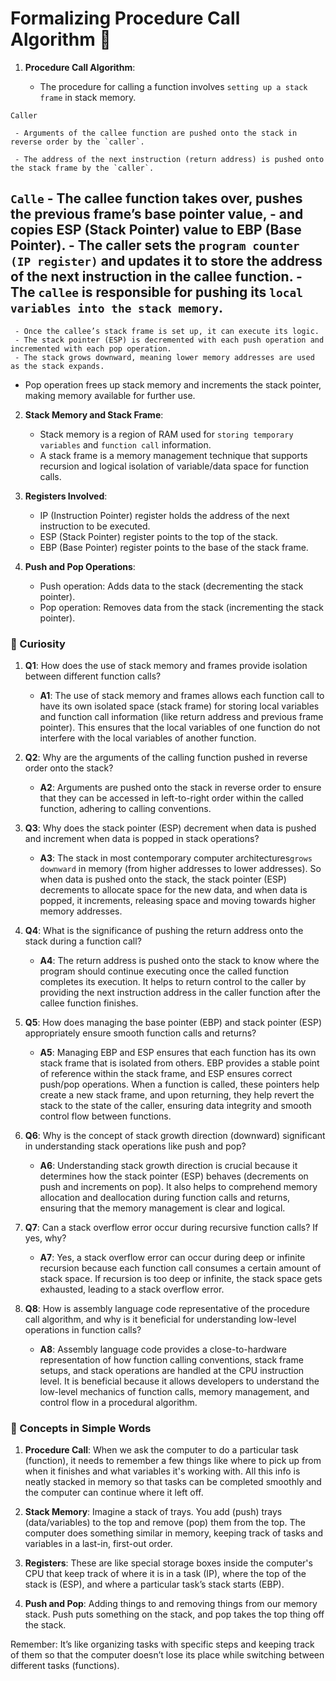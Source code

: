 # Formalizing Procedure Call Algorithm 📘 

1. **Procedure Call Algorithm**:

   - The procedure for calling a function involves `setting up a stack frame` in stack memory.

`Caller`

     - Arguments of the callee function are pushed onto the stack in reverse order by the `caller`.

     - The address of the next instruction (return address) is pushed onto the stack frame by the `caller`.
`Calle`
     - The callee function takes over, pushes the previous frame’s base pointer value,
     - and copies ESP (Stack Pointer) value to EBP (Base Pointer).
     - The caller sets the `program counter (IP register)` and updates it to store the address of the next instruction in the callee function.
     - The `callee` is responsible for pushing its `local variables into the stack memory`.
----
     - Once the callee’s stack frame is set up, it can execute its logic.
     - The stack pointer (ESP) is decremented with each push operation and incremented with each pop operation.
     - The stack grows downward, meaning lower memory addresses are used as the stack expands.
   - Pop operation frees up stack memory and increments the stack pointer, making memory available for further use.

2. **Stack Memory and Stack Frame**:
   - Stack memory is a region of RAM used for `storing temporary variables` and `function call` information.
   - A stack frame is a memory management technique that supports recursion and logical isolation of variable/data space for function calls.

3. **Registers Involved**:
   - IP (Instruction Pointer) register holds the address of the next instruction to be executed.
   - ESP (Stack Pointer) register points to the top of the stack.
   - EBP (Base Pointer) register points to the base of the stack frame.

4. **Push and Pop Operations**:
   - Push operation: Adds data to the stack (decrementing the stack pointer).
   - Pop operation: Removes data from the stack (incrementing the stack pointer).

### 🤔 Curiosity

1. **Q1**: How does the use of stack memory and frames provide isolation between different function calls?
   - **A1**: The use of stack memory and frames allows each function call to have its own isolated space (stack frame) for storing local variables and function call information (like return address and previous frame pointer). This ensures that the local variables of one function do not interfere with the local variables of another function.

2. **Q2**: Why are the arguments of the calling function pushed in reverse order onto the stack?
   - **A2**: Arguments are pushed onto the stack in reverse order to ensure that they can be accessed in left-to-right order within the called function, adhering to calling conventions.

3. **Q3**: Why does the stack pointer (ESP) decrement when data is pushed and increment when data is popped in stack operations?
   - **A3**: The stack in most contemporary computer architectures` grows downward ` in memory (from higher addresses to lower addresses). So when data is pushed onto the stack, the stack pointer (ESP) decrements to allocate space for the new data, and when data is popped, it increments, releasing space and moving towards higher memory addresses.

4. **Q4**: What is the significance of pushing the return address onto the stack during a function call?
   - **A4**: The return address is pushed onto the stack to know where the program should continue executing once the called function completes its execution. It helps to return control to the caller by providing the next instruction address in the caller function after the callee function finishes.

5. **Q5**: How does managing the base pointer (EBP) and stack pointer (ESP) appropriately ensure smooth function calls and returns?
   - **A5**: Managing EBP and ESP ensures that each function has its own stack frame that is isolated from others. EBP provides a stable point of reference within the stack frame, and ESP ensures correct push/pop operations. When a function is called, these pointers help create a new stack frame, and upon returning, they help revert the stack to the state of the caller, ensuring data integrity and smooth control flow between functions.

6. **Q6**: Why is the concept of stack growth direction (downward) significant in understanding stack operations like push and pop?
   - **A6**: Understanding stack growth direction is crucial because it determines how the stack pointer (ESP) behaves (decrements on push and increments on pop). It also helps to comprehend memory allocation and deallocation during function calls and returns, ensuring that the memory management is clear and logical.

7. **Q7**: Can a stack overflow error occur during recursive function calls? If yes, why?
   - **A7**: Yes, a stack overflow error can occur during deep or infinite recursion because each function call consumes a certain amount of stack space. If recursion is too deep or infinite, the stack space gets exhausted, leading to a stack overflow error.

8. **Q8**: How is assembly language code representative of the procedure call algorithm, and why is it beneficial for understanding low-level operations in function calls?
   - **A8**: Assembly language code provides a close-to-hardware representation of how function calling conventions, stack frame setups, and stack operations are handled at the CPU instruction level. It is beneficial because it allows developers to understand the low-level mechanics of function calls, memory management, and control flow in a procedural algorithm.

### 🌟 Concepts in Simple Words

1. **Procedure Call**: When we ask the computer to do a particular task (function), it needs to remember a few things like where to pick up from when it finishes and what variables it's working with. All this info is neatly stacked in memory so that tasks can be completed smoothly and the computer can continue where it left off.

2. **Stack Memory**: Imagine a stack of trays. You add (push) trays (data/variables) to the top and remove (pop) them from the top. The computer does something similar in memory, keeping track of tasks and variables in a last-in, first-out order.

3. **Registers**: These are like special storage boxes inside the computer's CPU that keep track of where it is in a task (IP), where the top of the stack is (ESP), and where a particular task’s stack starts (EBP).

4. **Push and Pop**: Adding things to and removing things from our memory stack. Push puts something on the stack, and pop takes the top thing off the stack.

Remember: It’s like organizing tasks with specific steps and keeping track of them so that the computer doesn’t lose its place while switching between different tasks (functions).
